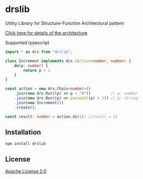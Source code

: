# drslib

Utility Library for Structure-Function Architectural pattern

[Click here for details of the architecture](https://gist.github.com/cocop/953ac9e9be10d5846705c873eb67d6fd)  

Supported typescript
```typescript
import * as drs from "drslib";

class Increment implements drs.IAction<number, number> {
    do(p: number) {
        return p + 1
    }
}

const action = new drs.Chain<number>()
    .join(new drs.Run((p) => p + "0"))         // p: number
    .join(new drs.Run((p) => parseInt(p) + 1)) // p: string
    .join(new Increment())
    .create();

const result: number = action.do(1); //result = 12
```


## Installation

```
npm install drslib
```

## License
[Apache License 2.0](https://github.com/cocop/drslib/blob/master/LICENSE)